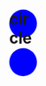 # circle
<!DOCTYPE html>
<html>
   <head>
      <style>
         #circle {
            width: 50px;
            height: 50px;
            -webkit-border-radius: 25px;
            -moz-border-radius: 25px;
            border-radius: 25px;
            background: blue;
         }
      </style>
   <head>
   <body>
      <div id="circle"></div>
   </body>
</html>

